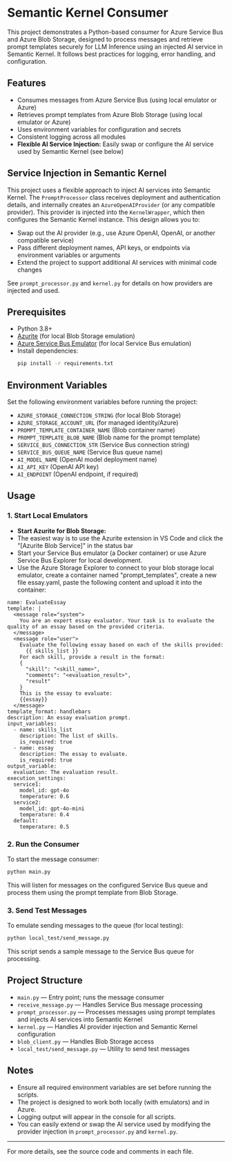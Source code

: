 # Semantic Kernel Consumer

This project demonstrates a Python-based consumer for Azure Service Bus and Azure Blob Storage, designed to process messages and retrieve prompt templates securely for LLM Inference using an injected AI service in Semantic Kernel. It follows best practices for logging, error handling, and configuration.

## Features
- Consumes messages from Azure Service Bus (using local emulator or Azure)
- Retrieves prompt templates from Azure Blob Storage (using local emulator or Azure)
- Uses environment variables for configuration and secrets
- Consistent logging across all modules
- **Flexible AI Service Injection:** Easily swap or configure the AI service used by Semantic Kernel (see below)

## Service Injection in Semantic Kernel
This project uses a flexible approach to inject AI services into Semantic Kernel. The `PromptProcessor` class receives deployment and authentication details, and internally creates an `AzureOpenAIProvider` (or any compatible provider). This provider is injected into the `KernelWrapper`, which then configures the Semantic Kernel instance. This design allows you to:
- Swap out the AI provider (e.g., use Azure OpenAI, OpenAI, or another compatible service)
- Pass different deployment names, API keys, or endpoints via environment variables or arguments
- Extend the project to support additional AI services with minimal code changes

See `prompt_processor.py` and `kernel.py` for details on how providers are injected and used.

## Prerequisites
- Python 3.8+
- [Azurite](https://github.com/Azure/Azurite) (for local Blob Storage emulation)
- [Azure Service Bus Emulator](https://github.com/Azure/azure-service-bus) (for local Service Bus emulation)
- Install dependencies:
  ```sh
  pip install -r requirements.txt
  ```

## Environment Variables
Set the following environment variables before running the project:

- `AZURE_STORAGE_CONNECTION_STRING` (for local Blob Storage)
- `AZURE_STORAGE_ACCOUNT_URL` (for managed identity/Azure)
- `PROMPT_TEMPLATE_CONTAINER_NAME` (Blob container name)
- `PROMPT_TEMPLATE_BLOB_NAME` (Blob name for the prompt template)
- `SERVICE_BUS_CONNECTION_STR` (Service Bus connection string)
- `SERVICE_BUS_QUEUE_NAME` (Service Bus queue name)
- `AI_MODEL_NAME` (OpenAI model deployment name)
- `AI_API_KEY` (OpenAI API key)
- `AI_ENDPOINT` (OpenAI endpoint, if required)

## Usage

### 1. Start Local Emulators
- **Start Azurite for Blob Storage:**
 - The easiest way is to use the Azurite extension in VS Code and click the "[Azurite Blob Service]" in the status bar
 - Start your Service Bus emulator (a Docker container) or use Azure Service Bus Explorer for local development.
 - Use the Azure Storage Explorer to connect to your blob storage local emulator, create a container named "prompt_templates", create a new file essay.yaml, paste the following content and upload it into the container:

```
name: EvaluateEssay
template: |
  <message role="system">
    You are an expert essay evaluator. Your task is to evaluate the quality of an essay based on the provided criteria.
  </message>
  <message role="user">
    Evaluate the following essay based on each of the skills provided:
      {{ skills_list }}
    For each skill, provide a result in the format:
    {
      "skill": "<skill_name>",
      "comments": "<evaluation_result>",
      "result"
    }
    This is the essay to evaluate:
    {{essay}}
  </message>
template_format: handlebars
description: An essay evaluation prompt.
input_variables:
  - name: skills_list
    description: The list of skills.
    is_required: true
  - name: essay
    description: The essay to evaluate.
    is_required: true
output_variable:
  evaluation: The evaluation result.
execution_settings:
  service1:  
    model_id: gpt-4o
    temperature: 0.6
  service2:
    model_id: gpt-4o-mini
    temperature: 0.4
  default:
    temperature: 0.5
```


### 2. Run the Consumer
To start the message consumer:
```sh
python main.py
```
This will listen for messages on the configured Service Bus queue and process them using the prompt template from Blob Storage.

### 3. Send Test Messages
To emulate sending messages to the queue (for local testing):
```sh
python local_test/send_message.py
```
This script sends a sample message to the Service Bus queue for processing.

## Project Structure
- `main.py` — Entry point; runs the message consumer
- `receive_message.py` — Handles Service Bus message processing
- `prompt_processor.py` — Processes messages using prompt templates and injects AI services into Semantic Kernel
- `kernel.py` — Handles AI provider injection and Semantic Kernel configuration
- `blob_client.py` — Handles Blob Storage access
- `local_test/send_message.py` — Utility to send test messages

## Notes
- Ensure all required environment variables are set before running the scripts.
- The project is designed to work both locally (with emulators) and in Azure.
- Logging output will appear in the console for all scripts.
- You can easily extend or swap the AI service used by modifying the provider injection in `prompt_processor.py` and `kernel.py`.

---

For more details, see the source code and comments in each file.
